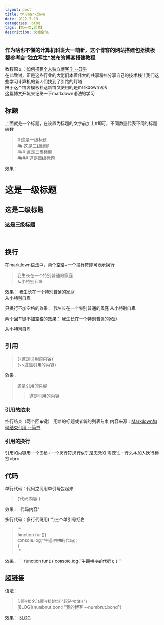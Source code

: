 ```yaml
---
layout: post
title: 学习markdown
date: 2022-7-19
categories: blog
tags: [第一次,耶喜]
description: 文章金句。
---
```


### 作为啥也不懂的计算机科班大一萌新，这个博客的网站搭建包括模板都参考自“独立写生”发布的博客搭建教程
教程原文：[如何搭建个人独立博客？ --知乎](https://www.zhihu.com/question/20463581/answer/51381121)  
在此致谢，正是这些行业的大佬们本着伟大的共享精神分享自己的技术栈让我们这些学习计算机的新人们找到了引路的灯塔  
由于这个博客模板推送新博文使用的是markdown语法  
这篇博文开坑来记录一下markdown语法的学习  

## 标题 
上面就是一个标题，在设置为标题的文字前加上#即可，不同数量代表不同的标题级数 
>\# 这是一级标题 <br>
>\#\# 这是二级标题 <br>
>\#\#\# 这是三级标题 <br>
>\#\#\#\# 这是四级标题 <br>

效果： 
# 这是一级标题
## 这是二级标题
### 这是三级标题
<br>

## 换行
在markdown语法中，两个空格+一个换行符即可表示换行  
>我生长在一个特别普通的家庭 <br>
从小特别自卑

效果： 
我生长在一个特别普通的家庭  
从小特别自卑  

只换行不加空格的效果： 
我生长在一个特别普通的家庭 
从小特别自卑 

两个回车键不加空格的效果： 
我生长在一个特别普通的家庭

从小特别自卑 

## 引用
>(>这是引用的内容) <br>
>(>>这是引用的内容) 

效果：  
>这是引用的内容 
>>这是引用的内容 

### 引用的结束 
空行结束（两个回车键） 
用新的标题或者新的列表结束 
内容来源：[Markdown如何结束引用 --简书](https://www.jianshu.com/p/74d911639a5f?u_atoken=d90bf373-0085-4de5-ae7b-6b19266269a6&u_asession=014QmQa5HNhcSKVkOhT0UiVGXVtiR92nLCaQ-x1Q7mpA5NlQZs_I6emPbkPooA2kFzX0KNBwm7Lovlpxjd_P_q4JsKWYrT3W_NKPr8w6oU7K9Tihgf4DX6KMD4hLMKqljMPpcarp92QKzyJKyYjREPlmBkFo3NEHBv0PZUm6pbxQU&u_asig=05NvLLX17Yh0EcOR5Ex57VXa8c7lMPSHMDr0f3M9C4iat2PsXsfGElTsQwhbgsecHqVGKWl18Fw8xSdv89ACN8mx0duCxl7mRpikBJ6yENkUsuzMF7vRBn5leNVe2h0V9c4oRnjt9-rJZi2bbtpcKuVdoBrYT-Oh2K4hyXE8pzbtj9JS7q8ZD7Xtz2Ly-b0kmuyAKRFSVJkkdwVUnyHAIJzcO0_46EFjqnC08JBRykx9C-GtvBh0zX_eXzrIN9SpANWPRPQyB_SKrj-61LB_f61u3h9VXwMyh6PgyDIVSG1W98FNlKAV3VAum3ev36sKet0lxEO2egZLn_KjcvC2APzMUmGzkA6VIIo0tK9bDVaQt0LWfvFHNx4JUxAUD2iBGsmWspDxyAEEo4kbsryBKb9Q&u_aref=mNLRhiyWonDSJzG83aS1ZZADZcY%3D)

### 引用的换行
引用的内容用一个空格+一个换行符换行似乎是无效的 
需要往一行文本加入换行标签\<br\>

## 代码
单行代码：代码之间用单引号包起来 
>('代码内容') 

效果： 
'代码内容' 

多行代码：多行代码用(''')三个单引号括住 
>\'\'\' <br>
function fun(){ <br>
    console.log("牛逼哄哄的代码); <br> 
} <br>
\'\'\' 

效果： 
'''
    function fun(){
        console.log("牛逼哄哄的代码);
    }
''' 

## 超链接
语法：
>\[超链接名\]\(超链接地址 "超链接title"\) <br>
\[BLOG\]\(numbnut.bond "我的博客 --numbnut.bond"\) <br>

效果： 
[BLOG](numbnut.bond "我的博客 --numbnut.bond") 

## 














